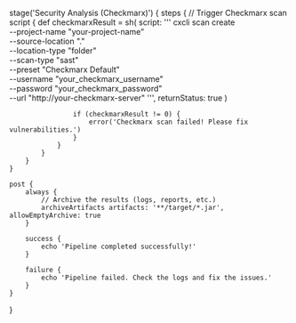  stage('Security Analysis (Checkmarx)') {
            steps {
                // Trigger Checkmarx scan
                script {
                    def checkmarxResult = sh(
                        script: '''
                            cxcli scan create \
                            --project-name "your-project-name" \
                            --source-location "." \
                            --location-type "folder" \
                            --scan-type "sast" \
                            --preset "Checkmarx Default" \
                            --username "your_checkmarx_username" \
                            --password "your_checkmarx_password" \
                            --url "http://your-checkmarx-server"
                        ''',
                        returnStatus: true
                    )

                    if (checkmarxResult != 0) {
                        error('Checkmarx scan failed! Please fix vulnerabilities.')
                    }
                }
            }
        }
    }

    post {
        always {
            // Archive the results (logs, reports, etc.)
            archiveArtifacts artifacts: '**/target/*.jar', allowEmptyArchive: true
        }

        success {
            echo 'Pipeline completed successfully!'
        }

        failure {
            echo 'Pipeline failed. Check the logs and fix the issues.'
        }
    }
}
